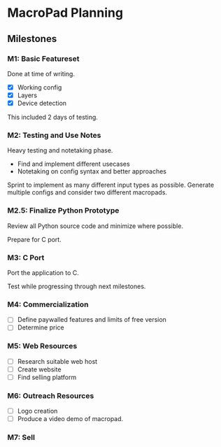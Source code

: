 # MacroPad Planning
## Milestones
### M1: Basic Featureset

Done at time of writing.

* [X] Working config
* [X] Layers
* [X] Device detection

This included 2 days of testing.

### M2: Testing and Use Notes

Heavy testing and notetaking phase.

* Find and implement different usecases
* Notetaking on config syntax and better approaches

Sprint to implement as many different input types as possible. Generate multiple
configs and consider two different macropads.

### M2.5: Finalize Python Prototype

Review all Python source code and minimize where possible.

Prepare for C port.

### M3: C Port

Port the application to C.

Test while progressing through next milestones.

### M4: Commercialization

* [ ] Define paywalled features and limits of free version
* [ ] Determine price

### M5: Web Resources

* [ ] Research suitable web host
* [ ] Create website
* [ ] Find selling platform

### M6: Outreach Resources

* [ ] Logo creation
* [ ] Produce a video demo of macropad.

### M7: Sell
